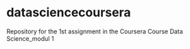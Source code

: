 # datasciencecoursera
Repository for the 1st assignment in the Coursera Course Data Science_modul 1
